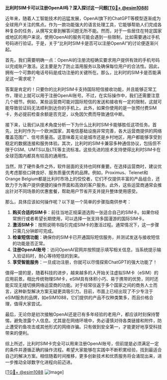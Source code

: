 **比利时SIM卡可以注册OpenAI吗？深入探讨这一问题[[TG💪+ @esim1088](https://t.me/s/esim1088)]**

近年来，随着人工智能技术的迅猛发展，OpenAI旗下的ChatGPT等模型逐渐成为全球用户关注的焦点。作为一款功能强大的语言处理工具，它能够帮助人们完成各种复杂的任务，从撰写文章到解答问题无所不能。然而，对于一些居住在特定国家或地区的用户来说，使用OpenAI的服务可能会遇到一些限制，比如需要通过手机号码进行验证。于是，关于“比利时SIM卡是否可以注册OpenAI”的讨论便逐渐兴起。

首先，我们需要明确一点：OpenAI的注册流程确实要求用户提供有效的手机号码以完成账户激活。这主要是为了防止滥用服务以及确保每位用户的合法性。因此，拥有一个可靠的电话号码是成功注册的关键所在。那么，比利时的SIM卡是否能满足这一需求呢？

答案是肯定的！只要你的比利时SIM卡支持国际短信接收功能，并且能够正常工作，理论上就可以用于注册OpenAI账号。不过，在实际操作中，我们还需要注意几个细节。例如，某些运营商可能对国际短信的发送和接收有一定的限制，这就可能导致验证码无法顺利到达你的手机上。此外，如果你使用的是一张预付费SIM卡，务必提前检查余额是否充足，以免因欠费而导致通信中断。

接下来，让我们从技术角度分析一下为什么比利时SIM卡能够胜任这项任务。首先，比利时作为一个欧洲国家，其电信基础设施非常完善，各大运营商提供的网络覆盖范围广、信号质量高。这意味着无论是城市还是乡村地区，用户都能够享受到稳定的数据连接和服务体验。其次，比利时的SIM卡兼容多种通信协议，包括但不限于GSM、UMTS以及LTE等主流标准。这些先进的技术支持使得比利时SIM卡在全球范围内都具有较高的通用性。

当然，除了硬件条件之外，软件层面的支持也同样重要。在选择运营商时，建议优先考虑那些口碑良好、服务质量优秀的品牌。例如，Proximus、Telenet和Orange Belgium都是比利时市场上的佼佼者，它们不仅提供丰富的产品组合，还致力于为客户提供便捷的操作界面和高效的客户服务。此外，这些运营商通常会推出针对不同场景的优惠套餐，帮助用户节省开支并提升整体使用感受。

那么，具体应该如何操作呢？以下是一个简单的步骤指南供参考：

1. **购买合适的SIM卡**：前往当地正规渠道选购一张适合自己的SIM卡。如果你经常旅行或者希望长期使用，可以选择一张支持多国漫游的国际SIM卡。
2. **激活SIM卡**：按照说明书指引完成SIM卡的激活过程。通常情况下，这一步骤只需几分钟即可完成。
3. **检查短信功能**：确保你的SIM卡已开通国际短信服务，并测试发送与接收短信的功能是否正常。
4. **注册OpenAI账号**：访问OpenAI官网并按照提示填写相关信息，当系统提示输入验证码时，耐心等待短信的到来。
5. **享受智能服务**：一旦成功注册，你就可以尽情探索ChatGPT的强大功能了！

值得一提的是，随着科技的进步，越来越多的人开始关注虚拟SIM卡（eSIM）的应用前景。相比传统物理SIM卡，eSIM具有体积小巧、易于携带的优势，同时还能实现无缝切换网络运营商的功能。对于经常往返于多个国家之间的商务人士而言，这种新型解决方案无疑更具吸引力。目前，市面上已经出现了不少专注于eSIM服务的品牌，如eSIM1088，它们提供的产品不仅种类繁多，而且价格合理，值得大家尝试。

最后，无论你是初次接触OpenAI还是已有多年经验的老用户，都应该时刻保持警惕，避免泄露个人信息。尤其是在网络环境中，务必谨慎对待各类链接和附件，防止遭受钓鱼攻击或其他形式的网络诈骗。只有做到安全第一，才能更好地享受科技带来的便利。

综上所述，比利时SIM卡完全可以用来注册OpenAI账号，但前提是必须满足一定的条件并遵循正确的操作流程。希望大家能够在实践中不断积累经验，找到最适合自己的解决方案。相信随着时间推移，更多创新技术和优质服务将会涌现出来，进一步推动全球数字化进程向前迈进。

[[TG💪+ @esim1088](https://t.me/s/esim1088) ![Image](https://i.postimg.cc/4NQfJmqS/Snipaste-2025-05-13-00-14-12.png)]